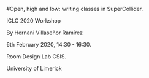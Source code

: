 #Open, high and low: writing classes in SuperCollider.

ICLC 2020 Workshop

By Hernani Villaseñor Ramírez

6th February 2020, 14:30 - 16:30.

Room Design Lab CSIS.

University of Limerick